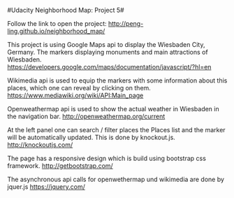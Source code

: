 #Udacity Neighborhood Map: Project 5#

Follow the link to open the project: http://peng-ling.github.io/neighborhood_map/

This project is using Google Maps api to display the Wiesbaden City, Germany.
The markers displaying monuments and main attractions of Wiesbaden.
https://developers.google.com/maps/documentation/javascript/?hl=en

Wikimedia api is used to equip the markers with some information about this places,
which one can reveal by clicking on them.
https://www.mediawiki.org/wiki/API:Main_page

Openweathermap api is used to show the actual weather in Wiesbaden in the navigation bar.
http://openweathermap.org/current

At the left panel one can search / filter places the Places list and the marker will be
automatically updated. This is done by knockout.js.
http://knockoutjs.com/

The page has a responsive design which is build using bootstrap css framework.
http://getbootstrap.com/

The asynchronous api calls for openwethermap und wikimedia are done by jquer.js
https://jquery.com/
